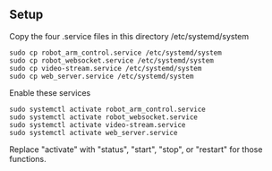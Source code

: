 ## Setup ##

Copy the four .service files in this directory /etc/systemd/system

```
sudo cp robot_arm_control.service /etc/systemd/system
sudo cp robot_websocket.service /etc/systemd/system
sudo cp video-stream.service /etc/systemd/system
sudo cp web_server.service /etc/systemd/system
```

Enable these services

```
sudo systemctl activate robot_arm_control.service
sudo systemctl activate robot_websocket.service
sudo systemctl activate video-stream.service
sudo systemctl activate web_server.service
```

Replace "activate" with "status", "start", "stop", or "restart" for those functions.


